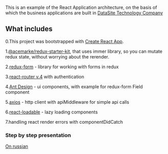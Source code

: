 This is an example of the React Application architecture, on the basis of which the business applications are built in [DataSite Technology Company](https://datasite.uz/)

## What includes

0.This project was bootstrapped with [Create React App](https://github.com/facebookincubator/create-react-app).

1.[@acemarke/redux-starter-kit](https://github.com/markerikson/redux-starter-kit), that uses immer library, so you can mutate redux state, without worrying about the rerender.

2.[redux-form](https://github.com/erikras/redux-form) - library for working with forms in redux

3.[react-router v.4](https://github.com/ReactTraining/react-router) with authentication

4.[Ant Design](https://github.com/ant-design/ant-design) - ui components, with example for redux-form Field component

5.[axios](https://github.com/axios/axios) - http client with apiMiddleware for simple api calls

6.[react-loadable](https://github.com/jamiebuilds/react-loadable) - lazy loading components

7.handling react render errors with componentDidCatch

### Step by step presentation
[On russian](https://drive.google.com/file/d/1igQ81rxLrPmuREGYKrZISTB6Jk7P9xro/view?usp=sharing)
